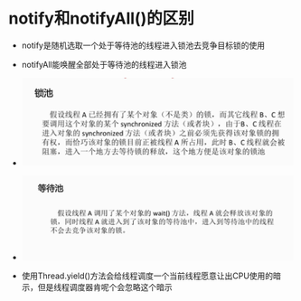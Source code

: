# notify和notifyAll\(\)的区别

* notify是随机选取一个处于等待池的线程进入锁池去竞争目标锁的使用
* notifyAll能唤醒全部处于等待池的线程进入锁池
* ![](/notify/1.png)
* ![](/notify/2.png)

* 使用Thread.yield\(\)方法会给线程调度一个当前线程愿意让出CPU使用的暗示，但是线程调度器肯呢个会忽略这个暗示



